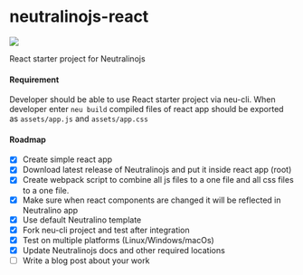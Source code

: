 # neutralinojs-react

![](https://github.com/sachith-1/react-for-neu-cli/workflows/React-Neu%20on%20CI/badge.svg)

React starter project for Neutralinojs

#### Requirement

Developer should be able to use React starter project via neu-cli. When developer enter `neu build` compiled files of react app should be exported as `assets/app.js` and `assets/app.css`

#### Roadmap

- [x] Create simple react app
- [x] Download latest release of Neutralinojs and put it inside react app (root)
- [x] Create webpack script to combine all js files to a one file and all css files to a one file.
- [x] Make sure when react components are changed it will be reflected in Neutralino app
- [x] Use default Neutralino template
- [x] Fork neu-cli project and test after integration
- [x] Test on multiple platforms (Linux/Windows/macOs)
- [x] Update Neutralinojs docs and other required locations
- [ ] Write a blog post about your work
